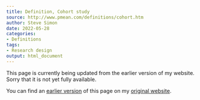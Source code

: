 ```yaml
---
title: Definition, Cohort study
source: http://www.pmean.com/definitions/cohort.htm
author: Steve Simon
date: 2022-05-28
categories:
- Definitions
tags:
- Research design 
output: html_document
---
```


This page is currently being updated from the earlier version of my website. Sorry that it is not yet fully available.

<!---More--->


You can find an [earlier version][sim1] of this page on my [original website][sim2].

[sim1]: http://www.pmean.com/definitions/cohort.htm
[sim2]: http://www.pmean.com/original_site.html

